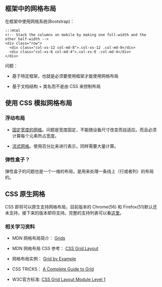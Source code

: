 ## 框架中的网格布局

在框架中使用网格系统(Bootstrap)：

    :::Html
    <!-- Stack the columns on mobile by making one full-width and the other half-width -->
    <div class="row">
      <div class="col-xs-12 col-md-8">.col-xs-12 .col-md-8</div>
      <div class="col-xs-6 col-md-4">.col-xs-6 .col-md-4</div>
    </div>

问题：

+ 基于特定框架，也就是必须要使用框架才能使用网格布局

+ 基于文档结构 + 类名而不是由 CSS 来控制布局

## 使用 CSS 模拟网格布局

### 浮动布局

+ [固定宽度的网格](https://developer.mozilla.org/en-US/docs/Learn/CSS/CSS_layout/Grids#A_simple_fixed_width_grid)。问题是宽度固定，不能随设备尺寸改变而自适应。而且必须计算每个元素所占宽度。

+ [流式网格](https://developer.mozilla.org/en-US/docs/Learn/CSS/CSS_layout/Grids#Creating_a_fluid_grid)。使用百分比来进行表示，同样需要大量计算。

### 弹性盒子？

弹性盒子的问题也是一个一维的布局，是用来处理一条线上（行或者列）的布局的。

## CSS 原生网格

CSS 即将可以原生支持网格布局，目前版本的 Chrome(56) 和 Firefox(51)默认还未支持，接下来的版本即将支持。完整的支持列表可以看[这里](http://caniuse.com/#feat=css-grid)。

### 相关学习资料

+ MDN 网格布局简介： [Grids](https://developer.mozilla.org/en-US/docs/Learn/CSS/CSS_layout/Grids#Updating_our_grid)

+ MDN 网格布局 CSS 参考： [CSS Grid Layout](https://developer.mozilla.org/en-US/docs/Web/CSS/CSS_Grid_Layout)

+ 网格布局实例： [Grid by Example](http://gridbyexample.com/examples/)

+ CSS TRICKS： [A Complete Guide to Grid](https://css-tricks.com/snippets/css/complete-guide-grid/)

+ W3C官方标准: [CSS Grid Layout Module Level 1](https://www.w3.org/TR/css-grid-1/#grid-line-concept)